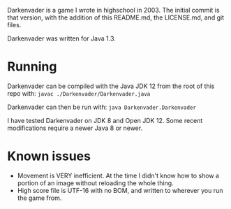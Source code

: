 Darkenvader is a game I wrote in highschool in 2003. The initial commit
is that version, with the addition of this README.md, the LICENSE.md, and
git files.

Darkenvader was written for Java 1.3.

# Running

Darkenvader can be compiled with the Java JDK 12 from the root of this repo
with:
`javac ./Darkenvader/Darkenvader.java`

Darkenvader can then be run with:
`java Darkenvader.Darkenvader`

I have tested Darkenvader on JDK 8 and Open JDK 12. Some recent modifications
require a newer Java 8 or newer.

# Known issues
* Movement is VERY inefficient. At the time I didn't know how to show a portion
  of an image without reloading the whole thing.
* High score file is UTF-16 with no BOM, and written to wherever you run the
  game from.
